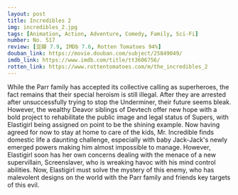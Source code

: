 ```yaml
---
layout: post 
title: Incredibles 2
img: incredibles_2.jpg
tags: [Animation, Action, Adventure, Comedy, Family, Sci-Fi]
number: No. 517
review: [豆瓣 7.9, IMDb 7.6, Rotten Tomatoes 94%]
douban_link: https://movie.douban.com/subject/25849049/
imdb_link: https://www.imdb.com/title/tt3606756/
rotten_link: https://www.rottentomatoes.com/m/the_incredibles_2
---
```


While the Parr family has accepted its collective calling as superheroes, the fact remains that their special heroism is still illegal. After they are arrested after unsuccessfully trying to stop the Underminer, their future seems bleak. However, the wealthy Deavor siblings of Devtech offer new hope with a bold project to rehabilitate the public image and legal status of Supers, with Elastigirl being assigned on point to be the shining example. Now having agreed for now to stay at home to care of the kids, Mr. Incredible finds domestic life a daunting challenge, especially with baby Jack-Jack's newly emerged powers making him almost impossible to manage. However, Elastigirl soon has her own concerns dealing with the menace of a new supervillain, Screenslaver, who is wreaking havoc with his mind control abilities. Now, Elastigirl must solve the mystery of this enemy, who has malevolent designs on the world with the Parr family and friends key targets of this evil.